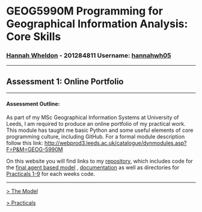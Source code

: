 # **GEOG5990M Programming for Geographical Information Analysis: Core Skills**
### **[Hannah Wheldon](https://github.com/hannahwh05)** - **201284811** Username: [hannahwh05](https://github.com/hannahwh05)
---
## Assessment 1: Online Portfolio
---

#### Assessment Outline:

As part of my MSc Geographical Information Systems at  University of Leeds, I am required to produce an online portfolio of my practical work. 
This module has taught me basic Python and some useful elements of core programming culture, including GitHub.
For a formal module description follow this link: http://webprod3.leeds.ac.uk/catalogue/dynmodules.asp?F=P&M=GEOG-5990M

On this website you will find links to my [repository](https://github.com/hannahwh05/GEOG5990M_Programming), which includes code for the [final agent based model](https://github.com/hannahwh05/GEOG5990M_Programming/tree/master/ABM_Final) , [documentation](https://github.com/hannahwh05/GEOG5990M_Programming/blob/master/README.md) as well as directories for [Practicals 1-9](https://hannahwh05.github.io/Practicals) for each weeks code. 


---


   [> The Model](https://hannahwh05.github.io/model)

   [> Practicals](https://hannahwh05.github.io/Practicals)
